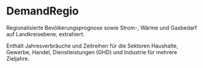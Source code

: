 # DemandRegio

Regionalisierte Bevölkerungsprognose sowie Strom-, Wärme und Gasbedarf auf
Landkreisebene, extrahiert.

Enthält Jahresverbräuche und Zeitreihen für die Sektoren Haushalte, Gewerbe,
Handel, Dienstleistungen (GHD) und Industrie für mehrere Zieljahre.
